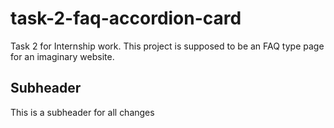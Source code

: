 # task-2-faq-accordion-card

Task 2 for Internship work. This project is supposed to be an FAQ type page for an imaginary website.

## Subheader

This is a subheader for all changes
